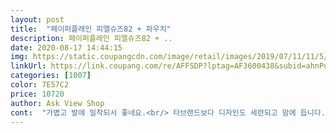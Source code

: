 ```yaml
---
layout: post 
title:  "페이퍼플레인 피엘슈즈82 + 파우치" 
description: 페이퍼플레인 피엘슈즈82 + ..
date: 2020-08-17 14:44:15 
img: https://static.coupangcdn.com/image/retail/images/2019/07/11/11/5/6b87a033-d627-4a02-ba2c-4278bf0b15bc.jpg 
linkUrl: https://link.coupang.com/re/AFFSDP?lptag=AF3600438&subid=ahnPublicAsk&pageKey=238353824&itemId=755762043&vendorItemId=5055473541&traceid=V0-113-e027c40fbc3a321d 
categories: [1007] 
color: 7E57C2 
price: 10720 
author: Ask View Shop 
cont:  "가볍고 발에 밀착되서 좋네요.<br/> 타브랜드보다 디자인도 세련되고 맘에 듭니다.<br/> 사이즈는 한사이즈 작게 주문 추천이요! 블랙이 품절이라 네이비로 주문했는데 큰 차이 없고 예쁘네요^^ 많이 파세요<br/>그래도 벗겨지진 않을 듯 싶어서요.<br/><br/>많이 가볍지 않고 단단해보이는 느낌이라 좋았어요.<br/><br/>아들발보단 한사이즈 크게 주문했는데 좀 크네요.<br/><br/>칼발이고 270사이즈 신는 남친은 260이 잘맞고, 240정사이즈 발볼이 넓은 저도 230이 잘 맞습니당!<br/>칼발이고 270사이즈 신는 남친은 260이 잘맞고, 240정사이즈 발볼이 넓은 저도 230이 잘 맞습니당! 네이비는 착용샷이 없어서 첨부된 사진은 블랙240입니다 참고하세요<br/>" 
---
```

